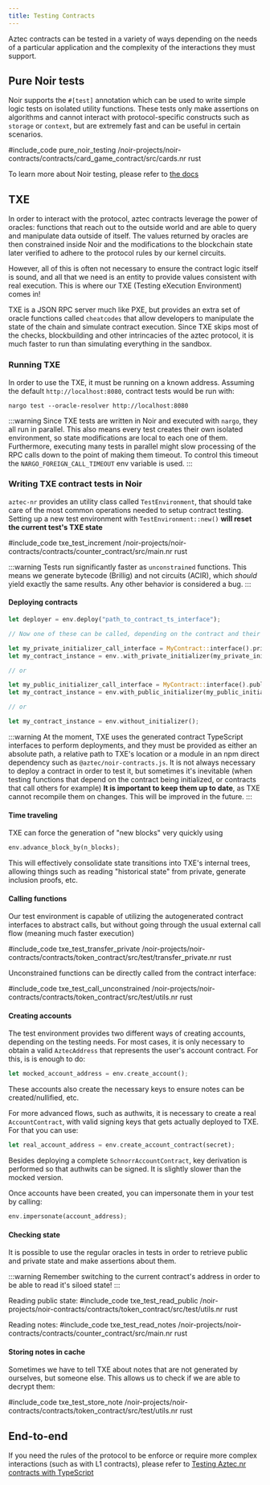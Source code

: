 ```yaml
---
title: Testing Contracts
---
```


Aztec contracts can be tested in a variety of ways depending on the needs of a particular application and the complexity of the interactions they must support. 

## Pure Noir tests

Noir supports the `#[test]` annotation which can be used to write simple logic tests on isolated utility functions. These tests only make assertions on algorithms and cannot interact with protocol-specific constructs such as `storage` or `context`, but are extremely fast and can be useful in certain scenarios. 

#include_code pure_noir_testing /noir-projects/noir-contracts/contracts/card_game_contract/src/cards.nr rust

To learn more about Noir testing, please refer to [the docs](https://Noir-lang.org/docs/tooling/testing/)

## TXE

In order to interact with the protocol, aztec contracts leverage the power of oracles: functions that reach out to the outside world and are able to query and manipulate data outside of itself. The values returned by oracles are then constrained inside Noir and the modifications to the blockchain state later verified to adhere to the protocol rules by our kernel circuits.

However, all of this is often not necessary to ensure the contract logic itself is sound, and all that we need is an entity to provide values consistent with real execution. This is where our TXE (Testing eXecution Environment) comes in!

TXE is a JSON RPC server much like PXE, but provides an extra set of oracle functions called `cheatcodes` that allow developers to manipulate the state of the chain and simulate contract execution. Since TXE skips most of the checks, blockbuilding and other intrincacies of the aztec protocol, it is much faster to run than simulating everything in the sandbox.

### Running TXE

In order to use the TXE, it must be running on a known address. Assuming the default `http://localhost:8080`, contract tests would be run with:

 `nargo test --oracle-resolver http://localhost:8080`

:::warning
Since TXE tests are written in Noir and executed with `nargo`, they all run in parallel. This also means every test creates their own isolated environment, so state modifications are local to each one of them.
Furthermore, executing many tests in parallel might slow processing of the RPC calls down to the point of making them timeout. To control this timeout the `NARGO_FOREIGN_CALL_TIMEOUT` env variable is used.
:::

 ### Writing TXE contract tests in Noir

`aztec-nr` provides an utility class called `TestEnvironment`, that should take care of the most common operations needed to setup contract testing. Setting up a new test environment with `TestEnvironment::new()` **will reset the current test's TXE state**

#include_code txe_test_increment /noir-projects/noir-contracts/contracts/counter_contract/src/main.nr rust

:::warning
Tests run significantly faster as `unconstrained` functions. This means we generate bytecode (Brillig) and not circuits (ACIR), which *should* yield exactly the same results. Any other behavior is considered a bug.
:::

#### Deploying contracts

```rust
let deployer = env.deploy("path_to_contract_ts_interface");

// Now one of these can be called, depending on the contract and their possible initialization options. Remember a contract can only be initialized once.

let my_private_initializer_call_interface = MyContract::interface().private_constructor(...);
let my_contract_instance = env..with_private_initializer(my_private_initializer_call_interface);

// or

let my_public_initializer_call_interface = MyContract::interface().public_constructor(...);
let my_contract_instance = env.with_public_initializer(my_public_initializer_call_interface);

// or

let my_contract_instance = env.without_initializer();
```

:::warning
At the moment, TXE uses the generated contract TypeScript interfaces to perform deployments, and they must be provided as either an absolute path, a relative path to TXE's location or a module in an npm direct dependency such as `@aztec/noir-contracts.js`. It is not always necessary to deploy a contract in order to test it, but sometimes it's inevitable (when testing functions that depend on the contract being initialized, or contracts that call others for example) **It is important to keep them up to date**, as TXE cannot recompile them on changes. This will be improved in the future.
:::

#### Time traveling

TXE can force the generation of "new blocks" very quickly using 

```rust
env.advance_block_by(n_blocks);
```

This will effectively consolidate state transitions into TXE's internal trees, allowing things such as reading "historical state" from private, generate inclusion proofs, etc.

#### Calling functions

Our test environment is capable of utilizing the autogenerated contract interfaces to abstract calls, but without going through the usual external call flow (meaning much faster execution)

#include_code txe_test_transfer_private /noir-projects/noir-contracts/contracts/token_contract/src/test/transfer_private.nr rust

Unconstrained functions can be directly called from the contract interface:

#include_code txe_test_call_unconstrained /noir-projects/noir-contracts/contracts/token_contract/src/test/utils.nr rust

#### Creating accounts

The test environment provides two different ways of creating accounts, depending on the testing needs. For most cases, it is only necessary to obtain a valid `AztecAddress` that represents the user's account contract. For this, is is enough to do:

```rust
let mocked_account_address = env.create_account();
```

These accounts also create the necessary keys to ensure notes can be created/nullified, etc.

For more advanced flows, such as authwits, it is necessary to create a real `AccountContract`, with valid signing keys that gets actually deployed to TXE. For that you can use:

```rust
let real_account_address = env.create_account_contract(secret);
```

Besides deploying a complete `SchnorrAccountContract`, key derivation is performed so that authwits can be signed. It is slightly slower than the mocked version.

Once accounts have been created, you can impersonate them in your test by calling:

```rust
env.impersonate(account_address);
```

#### Checking state

It is possible to use the regular oracles in tests in order to retrieve public and private state and make assertions about them.

:::warning
Remember switching to the current contract's address in order to be able to read it's siloed state!
:::

Reading public state:
#include_code txe_test_read_public /noir-projects/noir-contracts/contracts/token_contract/src/test/utils.nr rust

Reading notes:
#include_code txe_test_read_notes /noir-projects/noir-contracts/contracts/counter_contract/src/main.nr rust

#### Storing notes in cache

Sometimes we have to tell TXE about notes that are not generated by ourselves, but someone else. This allows us to check if we are able to decrypt them:

#include_code txe_test_store_note /noir-projects/noir-contracts/contracts/token_contract/src/test/utils.nr rust

## End-to-end

If you need the rules of the protocol to be enforce or require more complex interactions (such as with L1 contracts), please refer to [Testing Aztec.nr contracts with TypeScript](../../js_apps/test.md)